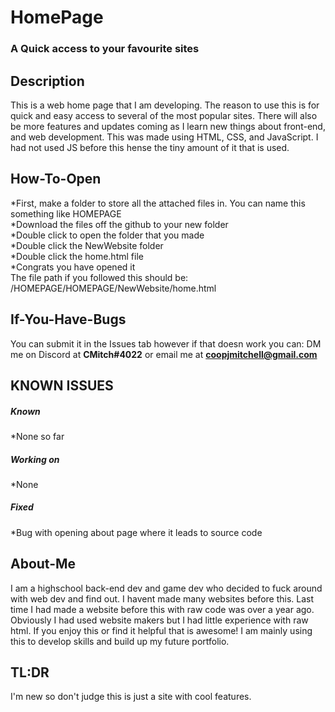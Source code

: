 # HomePage
### A Quick access to your favourite sites

## Description
This is a web home page that I am developing.
The reason to use this is for quick and easy access to several of the most popular sites. There will also be more features and updates coming as I learn new things about front-end, and web development.
This was made using HTML, CSS, and JavaScript. I had not used JS before this hense the tiny amount of it that is used. 

## How-To-Open
*First, make a folder to store all the attached files in. You can  name this something like HOMEPAGE
<br>
*Download the files off the github to your new folder
<br>
*Double click to open the folder that you made
<br>
*Double click the NewWebsite folder
<br>
*Double click the home.html file
<br>
*Congrats you have opened it
<br>
The file path if you followed this should be: /HOMEPAGE/HOMEPAGE/NewWebsite/home.html

## If-You-Have-Bugs
You can submit it in the Issues tab however if that doesn work you can:
DM me on Discord at **CMitch#4022**
or email me at **coopjmitchell@gmail.com**

## KNOWN ISSUES
##### Known
*None so far
##### Working on
*None
##### Fixed
*Bug with opening about page where it leads to source code

## About-Me
I am a highschool back-end dev and game dev who decided to fuck around with web dev and find out.
I havent made many websites before this. Last time I had made a website before this with raw code was over a year ago. Obviously I had used website makers but I had little experience with raw html.
If you enjoy this or find it helpful that is awesome! I am mainly using this to develop skills and build up my future portfolio.

## TL:DR
I'm new so don't judge this is just a site with cool features.
